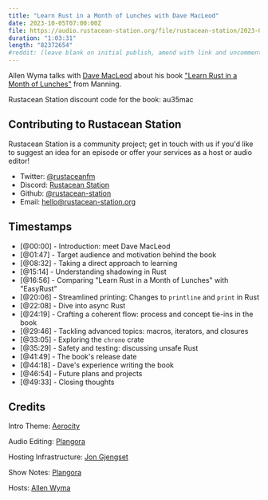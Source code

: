 ```yaml
---
title: "Learn Rust in a Month of Lunches with Dave MacLeod"
date: 2023-10-05T07:00:00Z
file: https://audio.rustacean-station.org/file/rustacean-station/2023-09-29-david-macleod.mp3
duration: "1:03:31"
length: "82372654"
#reddit: (leave blank on initial publish, amend with link and uncomment this line after Reddit thread has been posted)
---
```


Allen Wyma talks with [Dave MacLeod](https://github.com/Dhghomon) about his book ["Learn Rust in a Month of Lunches"](http://mng.bz/OxOO) from Manning.

Rustacean Station discount code for the book: au35mac

## Contributing to Rustacean Station

Rustacean Station is a community project; get in touch with us if you'd like to suggest an idea for an episode or offer your services as a host or audio editor!

- Twitter: [@rustaceanfm](https://twitter.com/rustaceanfm)
- Discord: [Rustacean Station](https://discord.gg/cHc3Gyc)
- Github: [@rustacean-station](https://github.com/rustacean-station/)
- Email: [hello@rustacean-station.org](mailto:hello@rustacean-station.org)

## Timestamps

- [@00:00] - Introduction: meet Dave MacLeod
- [@01:47] - Target audience and motivation behind the book
- [@08:32] - Taking a direct approach to learning
- [@15:14] - Understanding shadowing in Rust
- [@16:56] - Comparing "Learn Rust in a Month of Lunches" with "EasyRust"
- [@20:06] - Streamlined printing: Changes to `printline` and `print` in Rust
- [@22:08] - Dive into async Rust
- [@24:19] - Crafting a coherent flow: process and concept tie-ins in the book
- [@29:46] - Tackling advanced topics: macros, iterators, and closures
- [@33:05] - Exploring the `chrono` crate
- [@35:29] - Safety and testing: discussing unsafe Rust
- [@41:49] - The book's release date
- [@44:18] - Dave's experience writing the book
- [@46:54] - Future plans and projects
- [@49:33] - Closing thoughts

## Credits

Intro Theme: [Aerocity](https://twitter.com/AerocityMusic)

Audio Editing: [Plangora](https://twitter.com/plangora)

Hosting Infrastructure: [Jon Gjengset](https://twitter.com/jonhoo/)

Show Notes: [Plangora](https://twitter.com/plangora)

Hosts: [Allen Wyma](https://twitter.com/allenwyma)
